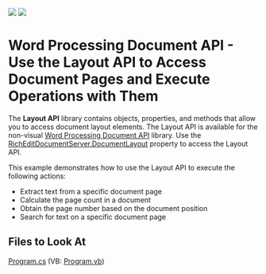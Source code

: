 <!-- default badges list -->
[![](https://img.shields.io/badge/Open_in_DevExpress_Support_Center-FF7200?style=flat-square&logo=DevExpress&logoColor=white)](https://supportcenter.devexpress.com/ticket/details/T1025930)
[![](https://img.shields.io/badge/📖_How_to_use_DevExpress_Examples-e9f6fc?style=flat-square)](https://docs.devexpress.com/GeneralInformation/403183)
<!-- default badges end -->
# Word Processing Document API - Use the Layout API to Access Document Pages and Execute Operations with Them

The **Layout API** library contains objects, properties, and methods that allow you to access document layout elements. The Layout API is available for the non-visual [Word Processing Document API](https://docs.devexpress.com/OfficeFileAPI/17488/word-processing-document-api) library. Use the [RichEditDocumentServer.DocumentLayout](https://docs.devexpress.com/OfficeFileAPI/DevExpress.XtraRichEdit.API.Layout.DocumentLayout) property to access the Layout API.

This example demonstrates how to use the Layout API to execute the following actions:

- Extract text from a specific document page
- Calculate the page count in a document
- Obtain the page number based on the document position
- Search for text on a specific document page

## Files to Look At

[Program.cs](./CS/WordProcessorLayoutAPISample/Program.cs) (VB: [Program.vb](./VB/LayoutAPISample/Program.vb))
